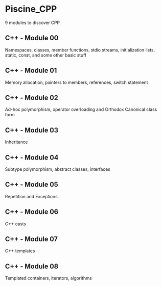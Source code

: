 # Piscine_CPP
9 modules to discover CPP

## C++ - Module 00
Namespaces, classes, member functions, stdio streams,
initialization lists, static, const, and some other basic
stuff

## C++ - Module 01
Memory allocation, pointers to members,
references, switch statement

## C++ - Module 02
Ad-hoc polymorphism, operator overloading
and Orthodox Canonical class form

## C++ - Module 03
Inheritance

## C++ - Module 04
Subtype polymorphism, abstract classes, interfaces

## C++ - Module 05
Repetition and Exceptions

## C++ - Module 06
C++ casts

## C++ - Module 07
C++ templates

## C++ - Module 08
Templated containers, iterators, algorithms
